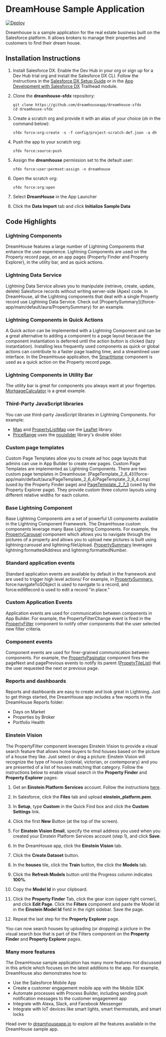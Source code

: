 # DreamHouse Sample Application

[![Deploy](https://deploy-to-sfdx.com/dist/assets/images/DeployToSFDX.svg)](https://deploy-to-sfdx.com)

Dreamhouse is a sample application for the real estate business built on the Salesforce platform. It allows brokers to manage their properties and customers to find their dream house.

## Installation Instructions

1. Install Salesforce DX. Enable the Dev Hub in your org or sign up for a Dev Hub trial org and install the Salesforce DX CLI. Follow the instructions in the [Salesforce DX Setup Guide](https://developer.salesforce.com/docs/atlas.en-us.sfdx_setup.meta/sfdx_setup/sfdx_setup_intro.htm?search_text=trial%20hub%20org) or in the [App Development with Salesforce DX](https://trailhead.salesforce.com/modules/sfdx_app_dev) Trailhead module.

1. Clone the **dreamhouse-sfdx** repository:
    ```
    git clone https://github.com/dreamhouseapp/dreamhouse-sfdx
    cd dreamhouse-sfdx
    ```

1. Create a scratch org and provide it with an alias of your choice (`dh` in the command below):
    ```
    sfdx force:org:create -s -f config/project-scratch-def.json -a dh
    ```

1. Push the app to your scratch org:
    ```
    sfdx force:source:push
    ```

1. Assign the **dreamhouse** permission set to the default user:
    ```
    sfdx force:user:permset:assign -n dreamhouse
    ```

1. Open the scratch org:
    ```
    sfdx force:org:open
    ```

1. Select **DreamHouse** in the App Launcher

1. Click the **Data Import** tab and click **Initialize Sample Data**

## Code Highlights

### Lightning Components
DreamHouse features a large number of Lightning Components that enhance the user experience. Lightning Components are used on the Property record page, on an app pages (Property Finder and Property Explorer), in the utility bar, and as quick actions.

### Lightning Data Service
Lightning Data Service allows you to manipulate (retrieve, create, update, delete) Salesforce records without writing server-side (Apex) code. In DreamHouse, all the Lightning components that deal with a single Property record use Lightning Data Service. Check out [PropertySummary]((force-app/main/default/aura/PropertySummary) for an example.

### Lightning Components in Quick Actions
A Quick action can be implemented with a Lightning Component and can be a great alternative to adding a component to a page layout because the component instantiation is deferred until the action button is clicked (lazy instantiation). Installing less frequently used components as quick or global actions can contribute to a faster page loading time, and a streamlined user interface. In the DreamHouse application, the [SmartHome](force-app/main/default/aura/SmartHome) component is used as a quick action on the Property record page.

### Lightning Components in Utility Bar
The utility bar is great for components you always want at your fingertips. [MortgageCalculator](force-app/main/default/aura/SmartHome) is a great example.

### Third-Party JavaScript libraries
You can use third-party JavaScript libraries in Lightning Components. For example:
- [Map](force-app/main/default/aura/Map) and [PropertyListMap](force-app/main/default/aura/PropertyListMap) use the [Leaflet](https://leafletjs.com/) library.
- [PriceRange](force-app/main/default/aura/PropertyListMap) uses the [nouislider](https://refreshless.com/nouislider/) library's double slider.

### Custom page templates
Custom Page Templates allow you to create ad hoc page layouts that admins can use in App Builder to create new pages. Custom Page Templates are implemented as Lightning Components. There are two custom page templates in Dreamhouse: [PageTemplate_2_6_4]((force-app/main/default/aura/PageTemplate_2_6_4/PageTemplate_2_6_4.cmp) (used by the Property Finder page) and [PageTemplate_2_7_3](force-app/main/default/aura/PageTemplate_2_7_3/PageTemplate_2_7_3.cmp) (used by the Property Explorer page). They provide custom three column layouts using different relative widths for each column.

### Base Lightning Component
Base Lightning Components are a set of powerful UI components available in the Lightning Component Framework. The DreamHouse custom components leverage many Base Lightning Components. For example, the [PropertyCarousel](force-app/main/default/aura/PropertyCarousel/PropertyCarousel.cmp) component which allows you to navigate through the pictures of a property and allows you to upload new pictures is built using lightning:carousel and lightning:fileUpload. [PropertySummary](force-app/main/default/aura/PropertySummary/PropertySummary.cmp) leverages lightning:formattedAddress and lightning:formattedNumber.

### Standard application events
Standard application events are available by default in the framework and are used to trigger high level actions/ For example, in [PropertySummary](force-app/main/default/aura/PropertySummary/PropertySummaryController.js), force:navigateToSObject is used to navigate to a record, and force:editRecord is used to edit a record "in place."

### Custom Application Events 
Application events are used for communication between components in App Builder. For example, the PropertyFilterChange event is fired in the [PropertyFilter](force-app/main/default/aura/PropertyProperty) component to notify other components that the user selected new filter criteria.

### Component events
Component events are used for finer-grained communication between components. For example, the [PropertyPaginator](force-app/main/default/aura/PropertyProperty) component fires the pageNext and pagePrevious events to notify its parent ([PropetyTileList](force-app/main/default/aura/PropertyTileList)) that the user requested the next or previous page.

### Reports and dashboards
Reports and dashboards are easy to create and look great in Lightning. Just to get things started, the DreamHouse app includes a few reports in the DreamHouse Reports folder:
- Days on Market
- Properties by Broker
- Portfolio Health

### Einstein Vision
The PropertyFilter component leverages Einstein Vision to provide a visual search feature that allows home buyers to find houses based on the picture of a house they like. Just select or drag a picture: Einstein Vision will recognize the type of house (colonial, victorian, or contemporary) and you are presented of a list of houses matching that category. Follow the instructions below to enable visual search in the **Property Finder** and **Property Explorer** pages:

1. Get an **Einstein Platform Services** account. Follow the instructions [here](https://github.com/dreamhouseapp/dreamhouse-sfdx/tree/spring18).

1. In Salesforce, click the **Files** tab and upload **einstein_platform.pem**.

1. In **Setup**, type **Custom** in the Quick Find box and click the **Custom Settings** link.

1. Click the first **New** Button (at the top of the screen).

1. For **Einstein Vision Email**, specify the email address you used when you created your Einstein Platform Services account (step 1), and click **Save**.

1. In the DreamHouse app, click the **Einstein Vision** tab.

1. Click the **Create Dataset** button.

1. In the **houses** tile, click the **Train** button, the click the **Models** tab.

1. Click the **Refresh Models** button until the Progress column indicates **100%**.

1. Copy the **Model Id** in your clipboard.

1. Click the **Property Finder** Tab, click the gear icon (upper right corner), and click **Edit Page**. Click the **Filters** component and paste the Model Id in the **Einstein Model Id** field in the right sidebar. Save the page.

1. Repeat the last step for the **Property Explorer** page.

You can now search houses by uploading (or dropping) a picture in the visual search box that is part of the Filters component on the **Property Finder** and **Property Explorer** pages. 

### Many more features
The DreamHouse sample application has many more features not discussed in this article which focuses on the latest additions to the app. For example, DreamHouse also demonstrates how to:

- Use the Salesforce Mobile App
- Create a customer engagement mobile app with the Mobile SDK
- Automate processes with Process Builder, including sending push notification messages to the customer engagement app
- Integrate with Alexa, Slack, and Facebook Messenger
- Integrate with IoT devices like smart lights, smart thermostats, and smart locks

Head over to [dreamhouseapp.io](http://dreamhouseapp.io) to explore all the features available in the DreamHouse sample app.